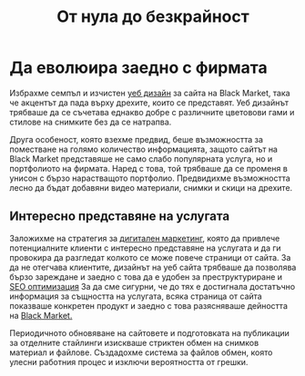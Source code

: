 ﻿---
layout: post
order: 2
rel: /about/blackmarket/web-design
service: /services/web-design
project: /portfolio/blackmarket
header: compact
display: summary postcard
title: От нула до безкрайност
description: Уеб дизайнът на сайта на Black Market трябваше да се съчетава еднакво добре с различните цветовови гами и стилове на снимките без да се натрапва.
summary: Избрахме семпъл и изчистен уеб дизайн за интернет сайта на Black Market, така че акцентът да пада върху дрехите, които се представят. Уеб дизайнът трябваше да се съчетава еднакво добре с различните цветовови гами и стилове на снимките без да се натрапва. 
image: /business/blackmarket/web.jpg
preview: /business/blackmarket/web-preview.jpg
featured: true
---
# Да еволюира заедно с фирмата
Избрахме семпъл и изчистен [уеб дизайн](./../../маркетинг/уеб-дизайн.html) за сайта на Black Market, така че акцентът да пада върху дрехите, които се представят. Уеб дизайнът трябваше да се съчетава еднакво добре с различните цветовови гами и стилове на снимките без да се натрапва. 

Друга особеност, която взехме предвид, беше възможността за поместване на голямо количество информацията, защото сайтът на Black Market представяше не само слабо популярната услуга, но и портфолиото на фирмата. Наред с това, той трябваше да се променя в унисон с бързо нарастващото портфолио. Предвидихме възможността лесно да бъдат добавяни видео материали, снимки и скици на дрехите.

## Интересно представяне на услугата
Заложихме на стратегия за [дигитален маркетинг](./../../маркетинг/маркетинг-стратегия.html), която да привлече потенциалните клиенти с интересно представяне на услугата и да ги провокира да разгледат колкото се може повече страници от сайта. За да не отегчава клиентите, дизайнът на уеб сайта трябваше да позволява бързо зареждане и заедно с това да е удобен за преструктуриране и [SEO оптимизация](./../../маркетинг/оптимизация.html) За да сме сигурни, че до тях е достигнала достатъчно информация за същността на услугата, всяка страница от сайта показваше конкретен продукт и заедно с това разясняваше дейността на [Black Market.](http://blackmarket.bg/)

Периодичното обновяване на сайтовете и подготовката на публикации за отделните стайлинги изискваше стриктен обмен на снимков материал и файлове. Създадохме система за файлов обмен, която улесни работния процес и изключи вероятността от грешки.
